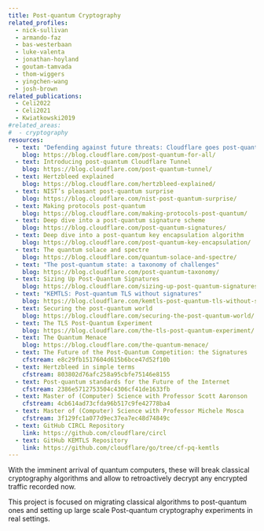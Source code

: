```yaml
---
title: Post-quantum Cryptography
related_profiles:
  - nick-sullivan
  - armando-faz
  - bas-westerbaan
  - luke-valenta
  - jonathan-hoyland
  - goutam-tamvada
  - thom-wiggers
  - yingchen-wang
  - josh-brown
related_publications:
  - Celi2022
  - Celi2021
  - Kwiatkowski2019
#related_areas:
#  - cryptography
resources:
  - text: "Defending against future threats: Cloudflare goes post-quantum"
    blog: https://blog.cloudflare.com/post-quantum-for-all/
  - text: Introducing post-quantum Cloudflare Tunnel
    blog: https://blog.cloudflare.com/post-quantum-tunnel/
  - text: Hertzbleed explained
    blog: https://blog.cloudflare.com/hertzbleed-explained/
  - text: NIST’s pleasant post-quantum surprise
    blog: https://blog.cloudflare.com/nist-post-quantum-surprise/
  - text: Making protocols post-quantum
    blog: https://blog.cloudflare.com/making-protocols-post-quantum/
  - text: Deep dive into a post-quantum signature scheme
    blog: https://blog.cloudflare.com/post-quantum-signatures/
  - text: Deep dive into a post-quantum key encapsulation algorithm
    blog: https://blog.cloudflare.com/post-quantum-key-encapsulation/
  - text: The quantum solace and spectre
    blog: https://blog.cloudflare.com/quantum-solace-and-spectre/
  - text: "The post-quantum state: a taxonomy of challenges"
    blog: https://blog.cloudflare.com/post-quantum-taxonomy/
  - text: Sizing Up Post-Quantum Signatures
    blog: https://blog.cloudflare.com/sizing-up-post-quantum-signatures/
  - text: "KEMTLS: Post-quantum TLS without signatures"
    blog: https://blog.cloudflare.com/kemtls-post-quantum-tls-without-signatures/
  - text: Securing the post-quantum world
    blog: https://blog.cloudflare.com/securing-the-post-quantum-world/
  - text: The TLS Post-Quantum Experiment
    blog: https://blog.cloudflare.com/the-tls-post-quantum-experiment/
  - text: The Quantum Menace
    blog: https://blog.cloudflare.com/the-quantum-menace/
  - text: The Future of the Post-Quantum Competition: the Signatures
    cfstream: e8c29fb1517604d615b6bce47d52f10b
  - text: Hertzbleed in simple terms
    cfstream: 803802d76afc258a95cbfe75146e8155
  - text: Post-quantum standards for the Future of the Internet
    cfstream: 2386e5712753504c4306cf41de1633fb
  - text: Master of (Computer) Science with Professor Scott Aaronson
    cfstream: 4cb614ad73cfda96b517c9fe42778ba4
  - text: Master of (Computer) Science with Professor Michele Mosca
    cfstream: 3f129fc1a077d9ec37ea7ec48d74849c
  - text: GitHub CIRCL Repository
    link: https://github.com/cloudflare/circl
  - text: GitHub KEMTLS Repository
    link: https://github.com/cloudflare/go/tree/cf-pq-kemtls
---
```


With the imminent arrival of quantum computers, these will break classical cryptography algorithms and allow to retroactively decrypt any encrypted traffic recorded now.

This project is focused on migrating classical algorithms to post-quantum ones and setting up large scale Post-quantum cryptography experiments in real settings.
